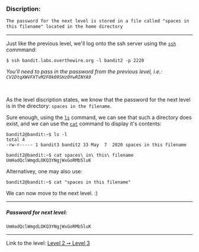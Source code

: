 ### Discription:
```txt
The password for the next level is stored in a file called "spaces in
this filename" located in the home directory
```

---

Just like the previous level, we'll log onto the ssh server using the [`ssh`](https://linux.die.net/man/1/ssh) commmand:

```console
$ ssh bandit.labs.overthewire.org -l bandit2 -p 2220
```

_You'll need to pass in the password from the previous level, i.e.: `CV1DtqXWVFXTvM2F0k09SHz0YwRINYA9`_

<br>

As the level discription states, we know that the password for the next level is in the directory: `spaces in the filename`.

Sure enough, using the [`ls`](https://linux.die.net/man/1/ls) command, we can see that such a directory does exist, and we can use the [`cat`](https://linux.die.net/man/1/cat) command to display it's contents:

```console
bandit2@bandit:~$ ls -l
total 4
-rw-r----- 1 bandit3 bandit2 33 May  7  2020 spaces in this filename

bandit2@bandit:~$ cat spaces\ in\ this\ filename
UmHadQclWmgdLOKQ3YNgjWxGoRMb5luK
```

Alternativey, one may also use:
```console
bandit2@bandit:~$ cat "spaces in this filename"
```

We can now move to the next level. :)

---

##### Password for next level:
    UmHadQclWmgdLOKQ3YNgjWxGoRMb5luK

---

Link to the level: [Level 2 ➙ Level 3](https://overthewire.org/wargames/bandit/bandit3.html)
